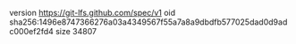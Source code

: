 version https://git-lfs.github.com/spec/v1
oid sha256:1496e8747366276a03a4349567f55a7a8a9dbdfb577025dad0d9adc000ef2fd4
size 34807
